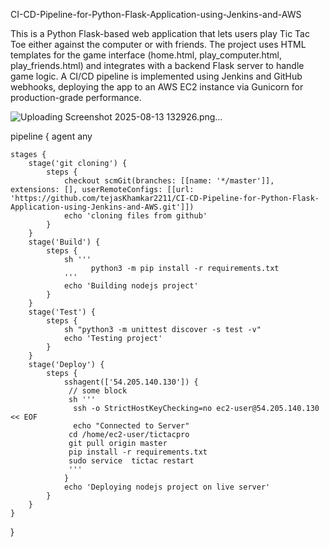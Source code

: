 CI-CD-Pipeline-for-Python-Flask-Application-using-Jenkins-and-AWS

This is a Python Flask-based web application that lets users play Tic Tac Toe either against the computer or with friends.
The project uses HTML templates for the game interface (home.html, play_computer.html, play_friends.html) and integrates with a backend Flask server to handle game logic.
A CI/CD pipeline is implemented using Jenkins and GitHub webhooks, deploying the app to an AWS EC2 instance via Gunicorn for production-grade performance.

![Uploading Screenshot 2025-08-13 132926.png…]()


pipeline {
    agent any
 
    stages {
        stage('git cloning') {
            steps {
                checkout scmGit(branches: [[name: '*/master']], extensions: [], userRemoteConfigs: [[url: 'https://github.com/tejasKhamkar2211/CI-CD-Pipeline-for-Python-Flask-Application-using-Jenkins-and-AWS.git']])
                echo 'cloning files from github'
            }
        }
        stage('Build') {
            steps {
                sh '''
                      python3 -m pip install -r requirements.txt  
                '''
                echo 'Building nodejs project'
            }
        }
        stage('Test') {
            steps {
                sh "python3 -m unittest discover -s test -v"
                echo 'Testing project'
            }
        }
        stage('Deploy') {
            steps {
                sshagent(['54.205.140.130']) {
                 // some block
                 sh '''
                  ssh -o StrictHostKeyChecking=no ec2-user@54.205.140.130 << EOF
                  echo "Connected to Server"
                 cd /home/ec2-user/tictacpro
                 git pull origin master
                 pip install -r requirements.txt
                 sudo service  tictac restart
                 '''
                }
                echo 'Deploying nodejs project on live server'
            }
        }
    }
}
